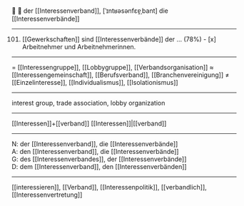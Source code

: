 🔵 🤝 der [[Interessenverband]], [ˈɪntʁəsənfɛɐ̯ˌbant]
die [[Interessenverbände]]

---
101. [[Gewerkschaften]] sind [[Interessenverbände]] der … (78%)
	- [x] Arbeitnehmer und Arbeitnehmerinnen.

---
= [[Interessengruppe]], [[Lobbygruppe]], [[Verbandsorganisation]]
≈ [[Interessengemeinschaft]], [[Berufsverband]], [[Branchenvereinigung]]
≠ [[Einzelinteresse]], [[Individualismus]], [[Isolationismus]]

---
interest group, trade association, lobby organization

---
[[Interessen]]+[[verband]]
[[Interes­sen]]|[[ver­band]]

---
N: der [[Interessenverband]], die [[Interessenverbände]]  
A: den [[Interessenverband]], die [[Interessenverbände]]  
G: des [[Interessenverbandes]], der [[Interessenverbände]]  
D: dem [[Interessenverband]], den [[Interessenverbänden]]  

---
[[interessieren]], [[Verband]], [[Interessenpolitik]], [[verbandlich]], [[Interessenvertretung]]